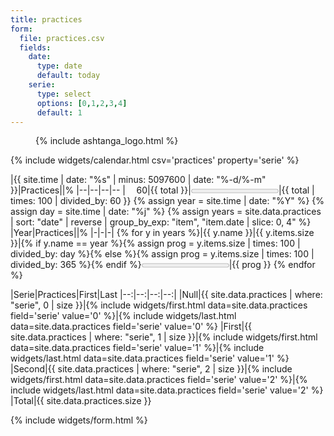 ```yaml
---
title: practices
form:
  file: practices.csv
  fields:
    date:
      type: date
      default: today
    serie:
      type: select
      options: [0,1,2,3,4]
      default: 1
---
```

<figure>{% include ashtanga_logo.html %}</figure>

{% include widgets/calendar.html csv='practices' property='serie' %}

<div class='flex'>
<div markdown='1'>

|{{ site.time | date: "%s" | minus: 5097600 | date: "%-d/%-m" }}|Practices||%
|--|--|--|--
|<span style='visibility:hidden'>00</span>60|{{ total }}|<progress max="60" value="{{ total }}"></progress>|{{ total | times: 100 | divided_by: 60 }}
{% assign year = site.time | date: "%Y" %}
{% assign day = site.time | date: "%j" %}
{% assign years = site.data.practices | sort: "date" | reverse | group_by_exp: "item", "item.date | slice: 0, 4" %}
|Year|Practices||%
|-|-|-|
{% for y in years %}|{{ y.name }}|{{ y.items.size }}|{% if y.name == year %}{% assign prog = y.items.size | times: 100 | divided_by: day %}{% else %}{% assign prog = y.items.size | times: 100 | divided_by: 365 %}{% endif %}<progress max="100" value="{{ prog }}"></progress>|{{ prog }}
{% endfor %}
</div>
<div markdown='1'>
|Serie|Practices|First|Last
|--:|--:|--:|--:|
|<span class='color-muted'>Null</span>|{{ site.data.practices | where: "serie", 0 | size }}|{% include widgets/first.html data=site.data.practices field='serie' value='0' %}|{% include widgets/last.html data=site.data.practices field='serie' value='0' %}
|<span class='color-green'>First</span>|{{ site.data.practices | where: "serie", 1 | size }}|{% include widgets/first.html data=site.data.practices field='serie' value='1' %}|{% include widgets/last.html data=site.data.practices field='serie' value='1' %}
|<span class='color-red'>Second</span>|{{ site.data.practices | where: "serie", 2 | size }}|{% include widgets/first.html data=site.data.practices field='serie' value='2' %}|{% include widgets/last.html data=site.data.practices field='serie' value='2' %}
|Total|{{ site.data.practices.size }}

{% include widgets/form.html %}
</div>
</div>